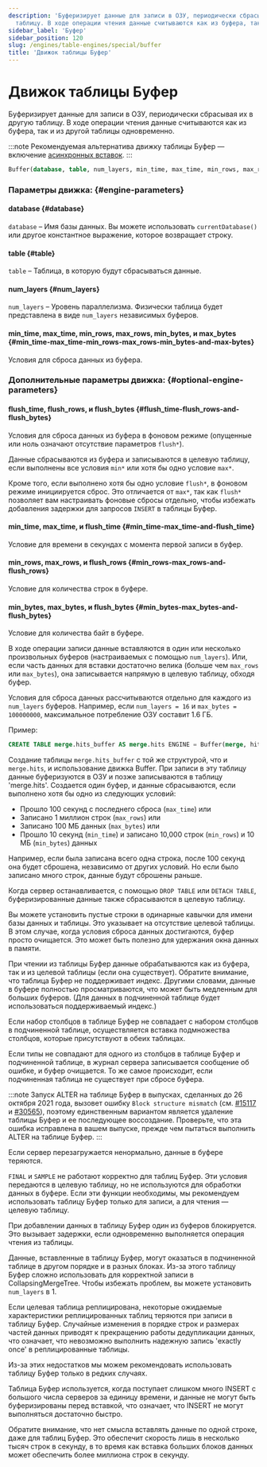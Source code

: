 ```yaml
---
description: 'Буферизирует данные для записи в ОЗУ, периодически сбрасывая их в другую
  таблицу. В ходе операции чтения данные считываются как из буфера, так и из другой таблицы одновременно.'
sidebar_label: 'Буфер'
sidebar_position: 120
slug: /engines/table-engines/special/buffer
title: 'Движок таблицы Буфер'
---
```



# Движок таблицы Буфер

Буферизирует данные для записи в ОЗУ, периодически сбрасывая их в другую таблицу. В ходе операции чтения данные считываются как из буфера, так и из другой таблицы одновременно.

:::note
Рекомендуемая альтернатива движку таблицы Буфер — включение [асинхронных вставок](/guides/best-practices/asyncinserts.md).
:::

```sql
Buffer(database, table, num_layers, min_time, max_time, min_rows, max_rows, min_bytes, max_bytes [,flush_time [,flush_rows [,flush_bytes]]])
```

### Параметры движка: {#engine-parameters}

#### database {#database}

`database` – Имя базы данных. Вы можете использовать `currentDatabase()` или другое константное выражение, которое возвращает строку.

#### table {#table}

`table` – Таблица, в которую будут сбрасываться данные.

#### num_layers {#num_layers}

`num_layers` – Уровень параллелизма. Физически таблица будет представлена в виде `num_layers` независимых буферов.

#### min_time, max_time, min_rows, max_rows, min_bytes, и max_bytes {#min_time-max_time-min_rows-max_rows-min_bytes-and-max-bytes}

Условия для сброса данных из буфера.

### Дополнительные параметры движка: {#optional-engine-parameters}

#### flush_time, flush_rows, и flush_bytes {#flush_time-flush_rows-and-flush_bytes}

Условия для сброса данных из буфера в фоновом режиме (опущенные или ноль означают отсутствие параметров `flush*`).

Данные сбрасываются из буфера и записываются в целевую таблицу, если выполнены все условия `min*` или хотя бы одно условие `max*`.

Кроме того, если выполнено хотя бы одно условие `flush*`, в фоновом режиме инициируется сброс. Это отличается от `max*`, так как `flush*` позволяет вам настраивать фоновые сбросы отдельно, чтобы избежать добавления задержки для запросов `INSERT` в таблицы Буфер.

#### min_time, max_time, и flush_time {#min_time-max_time-and-flush_time}

Условие для времени в секундах с момента первой записи в буфер.

#### min_rows, max_rows, и flush_rows {#min_rows-max_rows-and-flush_rows}

Условие для количества строк в буфере.

#### min_bytes, max_bytes, и flush_bytes {#min_bytes-max_bytes-and-flush_bytes}

Условие для количества байт в буфере.

В ходе операции записи данные вставляются в один или несколько произвольных буферов (настраиваемых с помощью `num_layers`). Или, если часть данных для вставки достаточно велика (больше чем `max_rows` или `max_bytes`), она записывается напрямую в целевую таблицу, обходя буфер.

Условия для сброса данных рассчитываются отдельно для каждого из `num_layers` буферов. Например, если `num_layers = 16` и `max_bytes = 100000000`, максимальное потребление ОЗУ составит 1.6 ГБ.

Пример:

```sql
CREATE TABLE merge.hits_buffer AS merge.hits ENGINE = Buffer(merge, hits, 1, 10, 100, 10000, 1000000, 10000000, 100000000)
```

Создание таблицы `merge.hits_buffer` с той же структурой, что и `merge.hits`, и использование движка Buffer. При записи в эту таблицу данные буферизуются в ОЗУ и позже записываются в таблицу 'merge.hits'. Создается один буфер, и данные сбрасываются, если выполнено хотя бы одно из следующих условий:
- Прошло 100 секунд с последнего сброса (`max_time`) или
- Записано 1 миллион строк (`max_rows`) или
- Записано 100 МБ данных (`max_bytes`) или
- Прошло 10 секунд (`min_time`) и записано 10,000 строк (`min_rows`) и 10 МБ (`min_bytes`) данных

Например, если была записана всего одна строка, после 100 секунд она будет сброшена, независимо от других условий. Но если было записано много строк, данные будут сброшены раньше.

Когда сервер останавливается, с помощью `DROP TABLE` или `DETACH TABLE`, буферизированные данные также сбрасываются в целевую таблицу.

Вы можете установить пустые строки в одинарные кавычки для имени базы данных и таблицы. Это указывает на отсутствие целевой таблицы. В этом случае, когда условия сброса данных достигаются, буфер просто очищается. Это может быть полезно для удержания окна данных в памяти.

При чтении из таблицы Буфер данные обрабатываются как из буфера, так и из целевой таблицы (если она существует).
Обратите внимание, что таблица Буфер не поддерживает индекс. Другими словами, данные в буфере полностью просматриваются, что может быть медленным для больших буферов. (Для данных в подчиненной таблице будет использоваться поддерживаемый индекс.)

Если набор столбцов в таблице Буфер не совпадает с набором столбцов в подчиненной таблице, осуществляется вставка подмножества столбцов, которые присутствуют в обеих таблицах.

Если типы не совпадают для одного из столбцов в таблице Буфер и подчиненной таблице, в журнал сервера записывается сообщение об ошибке, и буфер очищается.
То же самое происходит, если подчиненная таблица не существует при сбросе буфера.

:::note
Запуск ALTER на таблице Буфер в выпусках, сделанных до 26 октября 2021 года, вызовет ошибку `Block structure mismatch` (см. [#15117](https://github.com/ClickHouse/ClickHouse/issues/15117) и [#30565](https://github.com/ClickHouse/ClickHouse/pull/30565)), поэтому единственным вариантом является удаление таблицы Буфер и ее последующее воссоздание. Проверьте, что эта ошибка исправлена в вашем выпуске, прежде чем пытаться выполнить ALTER на таблице Буфер.
:::

Если сервер перезагружается ненормально, данные в буфере теряются.

`FINAL` и `SAMPLE` не работают корректно для таблиц Буфер. Эти условия передаются в целевую таблицу, но не используются для обработки данных в буфере. Если эти функции необходимы, мы рекомендуем использовать таблицу Буфер только для записи, а для чтения — целевую таблицу.

При добавлении данных в таблицу Буфер один из буферов блокируется. Это вызывает задержки, если одновременно выполняется операция чтения из таблицы.

Данные, вставленные в таблицу Буфер, могут оказаться в подчиненной таблице в другом порядке и в разных блоках. Из-за этого таблицу Буфер сложно использовать для корректной записи в CollapsingMergeTree. Чтобы избежать проблем, вы можете установить `num_layers` в 1.

Если целевая таблица реплицирована, некоторые ожидаемые характеристики реплицированных таблиц теряются при записи в таблицу Буфер. Случайные изменения в порядке строк и размерах частей данных приводят к прекращению работы дедупликации данных, что означает, что невозможно выполнить надежную запись 'exactly once' в реплицированные таблицы.

Из-за этих недостатков мы можем рекомендовать использовать таблицу Буфер только в редких случаях.

Таблица Буфер используется, когда поступает слишком много INSERT с большого числа серверов за единицу времени, и данные не могут быть буферизированы перед вставкой, что означает, что INSERT не могут выполняться достаточно быстро.

Обратите внимание, что нет смысла вставлять данные по одной строке, даже для таблиц Буфер. Это обеспечит скорость лишь в несколько тысяч строк в секунду, в то время как вставка больших блоков данных может обеспечить более миллиона строк в секунду.
